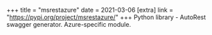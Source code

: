 +++
title = "msrestazure"
date = 2021-03-06
[extra]
link = "https://pypi.org/project/msrestazure/"
+++
Python library - AutoRest swagger generator. Azure-specific module.

